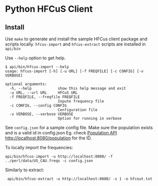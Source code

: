 # Python HFCuS Client

## Install

Use `make` to generate and install the sample HFCus client package and scripts locally. 
`hfcus-import` and `hfcus-extract` scripts are installed in 
`api/bin`

Use `--help` option to get help.
```
$ api/bin/hfcus-import --help
usage: hfcus-import [-h] [-u URL] [-f FREQFILE] [-c CONFIG] [-v VERBOSE]

optional arguments:
  -h, --help            show this help message and exit
  -u URL, --url URL     HFCuS URL
  -f FREQFILE, --freqfile FREQFILE
                        Inpute frequency file
  -c CONFIG, --config CONFIG
                        Configuration file
  -v VERBOSE, --verbose VERBOSE
                        Option for running in verbose

```

See `config.json` for a sample config file. 
Make sure the population exists and is a valid id in config.json 
Eg. check [Population API http://localhost:8080/population](http://localhost:8080/population) for the ID. 

To locally import the frequencies:
```
api/bin/hfcus-import -u http://localhost:8080/ -f ../perl/data/US_CAU.freqs -c config.json
```

Similarly to extract:
```
 api/bin/hfcus-extract -u http://localhost:8080/ -s 1 -o hfcout.txt
```

